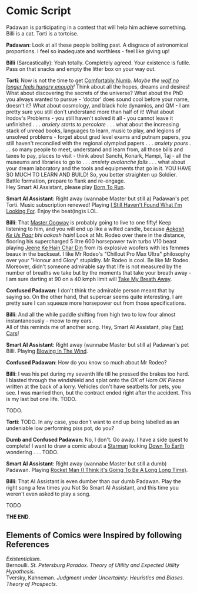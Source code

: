 Comic Script
============

Padawan is participating in a contest that will help him achieve something. Billi is a cat. Torti is a tortoise.  

**Padawan**: Look at all these people bolting past. A disgrace of astronomical proportions. I feel so inadequate and worthless - feel like giving up!

**Billi** (Sarcastically): Yeah totally. Completely agreed. Your existence is futile. Pass on that snacks and empty the litter box on your way out.  

**Torti**: Now is not the time to get [Comfortably Numb](https://open.spotify.com/track/5HNCy40Ni5BZJFw1TKzRsC?si=0926ed6caf714243). *Maybe the [wolf no longer feels hungry enough](https://youtu.be/PeQwArRU39c?si=ekBgpslPU1JASZ3Y)!* Think about all the hopes, dreams and desires! What about discovering the secrets of the universe? What about the PhD you always wanted to pursue - 'doctor' does sound cool before your name, doesn't it? What about cosmology, and black hole dynamics, and QM - I am pretty sure you still don't understand more than half of it! What about Irodov's Problems - you still haven't solved it all - you cannot leave it unfinished . . . *anxiety starts to percolate* . . . what about the increasing stack of unread books, languages to learn, music to play, and legions of unsolved problems - forget about grad level exams and putnam papers, you still haven't reconciled with the regional olympiad papers . . . *anxiety pours* . . . so many people to meet, understand and learn from, all those bills and taxes to pay, places to visit - think about Sanchi, Konark, Hampi, Taj - all the museums and libraries to go to . . . *anxiety avalanche falls* . . . what about your dream laboratory and the tools and equipments that go in it. YOU HAVE SO MUCH TO LEARN AND BUILD! So, you better straighten up Soldier. Battle formation, prepare to flank and re-engage.  
Hey Smart AI Assistant, please play [Born To Run](https://youtu.be/IxuThNgl3YA?si=dKSdUEZcQwfToR8U).  

**Smart AI Assistant**: Right away (wannabe Master but still a) Padawan's pet Torti. Music subscription renewed! Playing [I Still Haven't Found What I'm Looking For](https://music.apple.com/in/album/i-still-havent-found-what-im-looking-for/1442950015?i=1442950019). Enjoy the beat(ing)s LOL.  

**Billi**: That [Master Oogway](https://music.apple.com/in/album/oogways-legacy/1076973938?i=1076974786) is probably going to live to one fifty! Keep listening to him, and you will end up like a wilted candle, because *[Aakash Ke Us Paar](https://youtu.be/E6NXJ0XIS-Q?si=EjTjLiqmDqStfP7u) bhi aakash hain*! Look at Mr. Rodeo over there in the distance, flooring his supercharged 5 litre 600 horsepower twin turbo V10 beast playing [Jeene Ke Hain Char Din](https://open.spotify.com/track/4UJih0aZ8YcQm4CIErba45?si=d8daa3a37e134b65) from its explosive woofers with les femmes beaux in the backseat. I like Mr Rodeo's "Chillout Pro Max Ultra" philosophy over your "Honour and Glory" stupidity. Mr Rodeo is cool. Be like Mr Rodeo. Moreover, didn't someone admirable say that life is not measured by the number of breaths we take but by the moments that take your breath away - I am sure darting at 90 on a 40 kmph limit will [Take My Breath Away](https://music.apple.com/in/album/take-my-breath-away-re-recorded/250167154?i=250167159).  

**Confused Padawan**: I don't think the admirable person meant that by saying so. On the other hand, that supercar seems quite interesting. I am pretty sure I can squeeze more horsepower out from those specifications.  

**Billi**: And all the while paddle shifting from high two to low four almost instantaneously - meow to my ears.  
All of this reminds me of another song. Hey, Smart AI Assistant, play [Fast Cars](https://youtu.be/AIOAlaACuv4?si=0ChFv-1LSsdrad5z)!  

**Smart AI Assistant**: Right away (wannabe Master but still a) Padawan's pet Billi. Playing [Blowing In The Wind](https://youtu.be/vWwgrjjIMXA?si=Zv2q6nWhIGkS92ja).  

**Confused Padawan**: How do you know so much about Mr Rodeo?  

**Billi**: I was his pet during my seventh life till he pressed the brakes too hard. I blasted through the windshield and splat onto the *OK* of *Horn OK Please* written at the back of a lorry. Vehicles don't have seatbelts for pets, you see. I was married then, but the contract ended right after the accident. This is my last but one life.  TODO.

TODO.

**Torti**: TODO. In any case, you don't want to end up being labelled as an undeniable low performing piss pot, do you?  

**Dumb and Confused Padawan**: No, I don't. Go away. I have a side quest to complete! I want to draw a comic about a [Starman](https://youtu.be/rpO1U-nEgRU?si=MUaAnb9PNyZb-Sex) looking [Down To Earth](https://music.apple.com/in/album/down-to-earth-from-wall-e/714663294?i=714663460) wondering . . . TODO.  

**Smart AI Assistant**: Right away (wannabe Master but still a dumb) Padawan. Playing [Rocket Man (I Think it's Going To Be A Long Long Time)](https://youtu.be/DtVBCG6ThDk?si=2K-QHEEYYa5yk39Z).  

**Billi**: That AI Assistant is even dumber than our dumb Padawan. Play the right song a few times you Not So Smart AI Assistant, and this time you weren't even asked to play a song.  

TODO  

**THE END**.

Elements of Comics were Inspired by following References
--------------------------------------------------------

*Existentialism.*  
Bernoulli. *St. Petersburg Paradox. Theory of Utility and Expected Utility Hypothesis.*  
Tversky, Kahneman. *Judgment under Uncertainty: Heuristics and Biases. Theory of Prospects.*  
